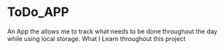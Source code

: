 # ToDo_APP
An App the allows me to track what needs to be done throughout the day while using local storage.
What I Learn throughout this project
